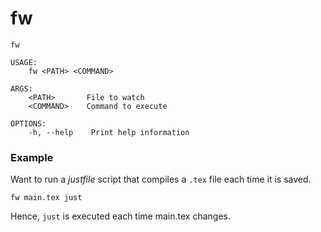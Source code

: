 # fw

```
fw

USAGE:
    fw <PATH> <COMMAND>

ARGS:
    <PATH>       File to watch
    <COMMAND>    Command to execute

OPTIONS:
    -h, --help    Print help information
```

### Example 

Want to run a *justfile* script that compiles a `.tex` file each time it is saved.

    fw main.tex just
    
Hence, `just` is executed each time main.tex changes.
